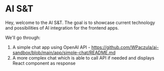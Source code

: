# AI S&T

Hey, welcome to the AI S&T. The goal is to showcase current technology and possibilities of AI integration for the frontend apps.

We'll go through:

1. A simple chat app using OpenAI API - https://github.com/WPaczula/ai-sandbox/blob/main/app/simple-chat/README.md
2. A more complex chat which is able to call API if needed and displays React component as response

